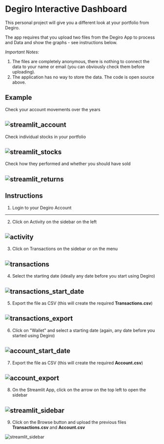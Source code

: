 # Degiro Interactive Dashboard

This personal project will give you a different look at your portfolio from Degiro.

The app requires that you upload two files from the Degiro App to process and Data and show the graphs - see instructions below.

*Important Notes:*
1. The files are completely anonymous, there is nothing to connect the data to your name or email (you can obviously check them before uploading).
2. The application has no way to store the data. The code is open source above.

## Example

Check your account movements over the years

![](https://github.com/KassiusKlay/degiro/blob/master/img/streamlit_account.png "streamlit_account")
---

Check individual stocks in your portfolio

![](https://github.com/KassiusKlay/degiro/blob/master/img/streamlit_stocks.png "streamlit_stocks")
---

Check how they performed and whether you should have sold

![](https://github.com/KassiusKlay/degiro/blob/master/img/streamlit_returns.png "streamlit_returns")
---

## Instructions

1. Login to your Degiro Account
---
2. Click on Activity on the sidebar on the left

![](https://github.com/KassiusKlay/degiro/blob/master/img/activity.png "activity")
---
3. Click on Transactions on the sidebar or on the menu
 
![](https://github.com/KassiusKlay/degiro/blob/master/img/transactions.png "transactions")
---
4. Select the starting date (ideally any date before you start using Degiro)
 
![](https://github.com/KassiusKlay/degiro/blob/master/img/transactions_start_date.png "transactions_start_date")
---
5. Export the file as CSV (this will create the required **Transactions.csv**)
 
![](https://github.com/KassiusKlay/degiro/blob/master/img/transactions_export.png "transactions_export")
---
6. Click on "Wallet" and select a starting date (again, any date before you started using Degiro)
 
![](https://github.com/KassiusKlay/degiro/blob/master/img/account_start_date.png "account_start_date")
---
7. Export the file as CSV (this will create the required **Account.csv**)
 
![](https://github.com/KassiusKlay/degiro/blob/master/img/account_export.png "account_export")
---
8. On the Streamlit App, click on the arrow on the top left to open the sidebar
 
![](https://github.com/KassiusKlay/degiro/blob/master/img/streamlit_sidebar.png "streamlit_sidebar")
---
9. Click on the Browse button and upload the previous files **Transactions.csv** and **Account.csv**
 
![](https://github.com/KassiusKlay/degiro/blob/master/img/streamlit_upload.png "streamlit_sidebar")

